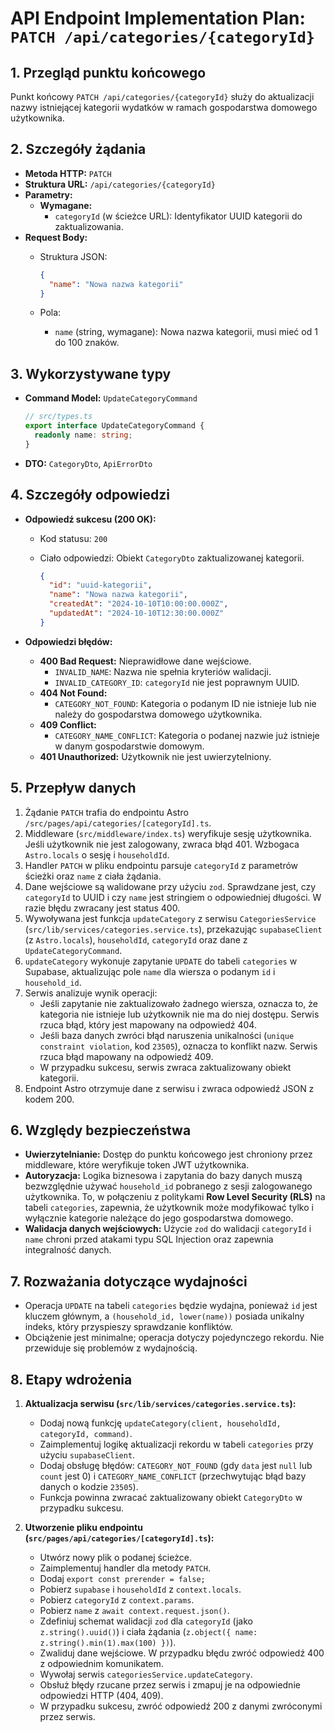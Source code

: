 # API Endpoint Implementation Plan: `PATCH /api/categories/{categoryId}`

## 1. Przegląd punktu końcowego

Punkt końcowy `PATCH /api/categories/{categoryId}` służy do aktualizacji nazwy istniejącej kategorii wydatków w ramach gospodarstwa domowego użytkownika.

## 2. Szczegóły żądania

- **Metoda HTTP:** `PATCH`
- **Struktura URL:** `/api/categories/{categoryId}`
- **Parametry:**
  - **Wymagane:**
    - `categoryId` (w ścieżce URL): Identyfikator UUID kategorii do zaktualizowania.
- **Request Body:**
  - Struktura JSON:

    ```json
    {
      "name": "Nowa nazwa kategorii"
    }
    ```

  - Pola:
    - `name` (string, wymagane): Nowa nazwa kategorii, musi mieć od 1 do 100 znaków.

## 3. Wykorzystywane typy

- **Command Model:** `UpdateCategoryCommand`

  ```typescript
  // src/types.ts
  export interface UpdateCategoryCommand {
    readonly name: string;
  }
  ```

- **DTO:** `CategoryDto`, `ApiErrorDto`

## 4. Szczegóły odpowiedzi

- **Odpowiedź sukcesu (200 OK):**
  - Kod statusu: `200`
  - Ciało odpowiedzi: Obiekt `CategoryDto` zaktualizowanej kategorii.

    ```json
    {
      "id": "uuid-kategorii",
      "name": "Nowa nazwa kategorii",
      "createdAt": "2024-10-10T10:00:00.000Z",
      "updatedAt": "2024-10-10T12:30:00.000Z"
    }
    ```

- **Odpowiedzi błędów:**
  - **400 Bad Request:** Nieprawidłowe dane wejściowe.
    - `INVALID_NAME`: Nazwa nie spełnia kryteriów walidacji.
    - `INVALID_CATEGORY_ID`: `categoryId` nie jest poprawnym UUID.
  - **404 Not Found:**
    - `CATEGORY_NOT_FOUND`: Kategoria o podanym ID nie istnieje lub nie należy do gospodarstwa domowego użytkownika.
  - **409 Conflict:**
    - `CATEGORY_NAME_CONFLICT`: Kategoria o podanej nazwie już istnieje w danym gospodarstwie domowym.
  - **401 Unauthorized:** Użytkownik nie jest uwierzytelniony.

## 5. Przepływ danych

1. Żądanie `PATCH` trafia do endpointu Astro `/src/pages/api/categories/[categoryId].ts`.
2. Middleware (`src/middleware/index.ts`) weryfikuje sesję użytkownika. Jeśli użytkownik nie jest zalogowany, zwraca błąd 401. Wzbogaca `Astro.locals` o sesję i `householdId`.
3. Handler `PATCH` w pliku endpointu parsuje `categoryId` z parametrów ścieżki oraz `name` z ciała żądania.
4. Dane wejściowe są walidowane przy użyciu `zod`. Sprawdzane jest, czy `categoryId` to UUID i czy `name` jest stringiem o odpowiedniej długości. W razie błędu zwracany jest status 400.
5. Wywoływana jest funkcja `updateCategory` z serwisu `CategoriesService` (`src/lib/services/categories.service.ts`), przekazując `supabaseClient` (z `Astro.locals`), `householdId`, `categoryId` oraz dane z `UpdateCategoryCommand`.
6. `updateCategory` wykonuje zapytanie `UPDATE` do tabeli `categories` w Supabase, aktualizując pole `name` dla wiersza o podanym `id` i `household_id`.
7. Serwis analizuje wynik operacji:
   - Jeśli zapytanie nie zaktualizowało żadnego wiersza, oznacza to, że kategoria nie istnieje lub użytkownik nie ma do niej dostępu. Serwis rzuca błąd, który jest mapowany na odpowiedź 404.
   - Jeśli baza danych zwróci błąd naruszenia unikalności (`unique constraint violation`, kod `23505`), oznacza to konflikt nazw. Serwis rzuca błąd mapowany na odpowiedź 409.
   - W przypadku sukcesu, serwis zwraca zaktualizowany obiekt kategorii.
8. Endpoint Astro otrzymuje dane z serwisu i zwraca odpowiedź JSON z kodem 200.

## 6. Względy bezpieczeństwa

- **Uwierzytelnianie:** Dostęp do punktu końcowego jest chroniony przez middleware, które weryfikuje token JWT użytkownika.
- **Autoryzacja:** Logika biznesowa i zapytania do bazy danych muszą bezwzględnie używać `household_id` pobranego z sesji zalogowanego użytkownika. To, w połączeniu z politykami **Row Level Security (RLS)** na tabeli `categories`, zapewnia, że użytkownik może modyfikować tylko i wyłącznie kategorie należące do jego gospodarstwa domowego.
- **Walidacja danych wejściowych:** Użycie `zod` do walidacji `categoryId` i `name` chroni przed atakami typu SQL Injection oraz zapewnia integralność danych.

## 7. Rozważania dotyczące wydajności

- Operacja `UPDATE` na tabeli `categories` będzie wydajna, ponieważ `id` jest kluczem głównym, a `(household_id, lower(name))` posiada unikalny indeks, który przyspieszy sprawdzanie konfliktów.
- Obciążenie jest minimalne; operacja dotyczy pojedynczego rekordu. Nie przewiduje się problemów z wydajnością.

## 8. Etapy wdrożenia

1. **Aktualizacja serwisu (`src/lib/services/categories.service.ts`):**
   - Dodaj nową funkcję `updateCategory(client, householdId, categoryId, command)`.
   - Zaimplementuj logikę aktualizacji rekordu w tabeli `categories` przy użyciu `supabaseClient`.
   - Dodaj obsługę błędów: `CATEGORY_NOT_FOUND` (gdy `data` jest `null` lub `count` jest 0) i `CATEGORY_NAME_CONFLICT` (przechwytując błąd bazy danych o kodzie `23505`).
   - Funkcja powinna zwracać zaktualizowany obiekt `CategoryDto` w przypadku sukcesu.

2. **Utworzenie pliku endpointu (`src/pages/api/categories/[categoryId].ts`):**
   - Utwórz nowy plik o podanej ścieżce.
   - Zaimplementuj handler dla metody `PATCH`.
   - Dodaj `export const prerender = false;`
   - Pobierz `supabase` i `householdId` z `context.locals`.
   - Pobierz `categoryId` z `context.params`.
   - Pobierz `name` z `await context.request.json()`.
   - Zdefiniuj schemat walidacji `zod` dla `categoryId` (jako `z.string().uuid()`) i ciała żądania (`z.object({ name: z.string().min(1).max(100) })`).
   - Zwaliduj dane wejściowe. W przypadku błędu zwróć odpowiedź 400 z odpowiednim komunikatem.
   - Wywołaj serwis `categoriesService.updateCategory`.
   - Obsłuż błędy rzucane przez serwis i zmapuj je na odpowiednie odpowiedzi HTTP (404, 409).
   - W przypadku sukcesu, zwróć odpowiedź 200 z danymi zwróconymi przez serwis.
